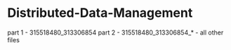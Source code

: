 # Distributed-Data-Management
part 1 - 315518480_313306854
part 2 - 315518480_313306854_* - all other files
